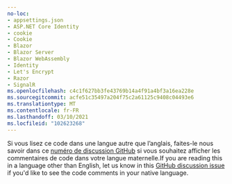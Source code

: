 ```yaml
---
no-loc:
- appsettings.json
- ASP.NET Core Identity
- cookie
- Cookie
- Blazor
- Blazor Server
- Blazor WebAssembly
- Identity
- Let's Encrypt
- Razor
- SignalR
ms.openlocfilehash: c4c1f627bb3fe43769b14a4f91a4bf3a16ea228e
ms.sourcegitcommit: acfe51c35497a204f75c2a61125c9408c04493e6
ms.translationtype: MT
ms.contentlocale: fr-FR
ms.lasthandoff: 03/10/2021
ms.locfileid: "102623268"
---
```

<span data-ttu-id="7882d-101">Si vous lisez ce code dans une langue autre que l’anglais, faites-le nous savoir dans ce [numéro de discussion GitHub](https://github.com/dotnet/AspNetCore.Docs/issues/16455) si vous souhaitez afficher les commentaires de code dans votre langue maternelle.</span><span class="sxs-lookup"><span data-stu-id="7882d-101">If you are reading this in a language other than English, let us know in this [GitHub discussion issue](https://github.com/dotnet/AspNetCore.Docs/issues/16455) if you'd like to see the code comments in your native language.</span></span>